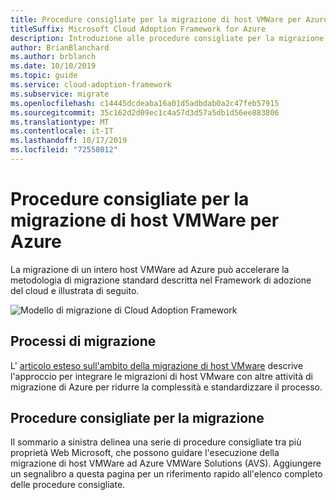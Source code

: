 ```yaml
---
title: Procedure consigliate per la migrazione di host VMWare per Azure
titleSuffix: Microsoft Cloud Adoption Framework for Azure
description: Introduzione alle procedure consigliate per la migrazione degli host VMWare per Azure
author: BrianBlanchard
ms.author: brblanch
ms.date: 10/10/2019
ms.topic: guide
ms.service: cloud-adoption-framework
ms.subservice: migrate
ms.openlocfilehash: c14445dcdeaba16a01d5adbdab0a2c47feb57915
ms.sourcegitcommit: 35c162d2d09ec1c4a57d3d57a5db1d56ee883806
ms.translationtype: MT
ms.contentlocale: it-IT
ms.lasthandoff: 10/17/2019
ms.locfileid: "72558012"
---
```

# <a name="vmware-host-migration-best-practices-for-azure"></a>Procedure consigliate per la migrazione di host VMWare per Azure

La migrazione di un intero host VMWare ad Azure può accelerare la metodologia di migrazione standard descritta nel Framework di adozione del cloud e illustrata di seguito.

![Modello di migrazione di Cloud Adoption Framework](../../_images/operational-transformation-migrate.png)

## <a name="migration-processes"></a>Processi di migrazione

L' [articolo esteso sull'ambito della migrazione di host VMware](../expanded-scope/vmware-host.md) descrive l'approccio per integrare le migrazioni di host VMware con altre attività di migrazione di Azure per ridurre la complessità e standardizzare il processo.

## <a name="migration-best-practices"></a>Procedure consigliate per la migrazione

Il sommario a sinistra delinea una serie di procedure consigliate tra più proprietà Web Microsoft, che possono guidare l'esecuzione della migrazione di host VMWare ad Azure VMWare Solutions (AVS). Aggiungere un segnalibro a questa pagina per un riferimento rapido all'elenco completo delle procedure consigliate.
